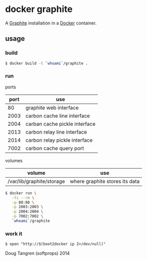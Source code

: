# docker graphite

A [Graphite](http://graphite.readthedocs.org/en/latest/overview.html) installation in a [Docker](https://www.docker.com/) container.

## usage

### build

```bash
$ docker build -t `whoami`/graphite .
```

### run

ports

port  | use
------|-----------------
80    | graphite web interface
2003  | carbon cache line interface
2004  | carban cache pickle interface
2013  | carbon relay line interface
2014  | carbon relay pickle interface
7002  | carbon cache query port

volumes

volume                    | use
--------------------------|-------------------------------
/var/lib/graphite/storage | where graphite stores its data

```bash
$ docker run \
   -ti --rm \
   -p 80:80 \
   -p 2003:2003 \
   -p 2004:2004 \
   -p 7002:7002 \
   `whoami`/graphite
```

### work it

```
$ open "http://$(boot2docker ip 2>/dev/null)"
```

Doug Tangren (softprops) 2014
